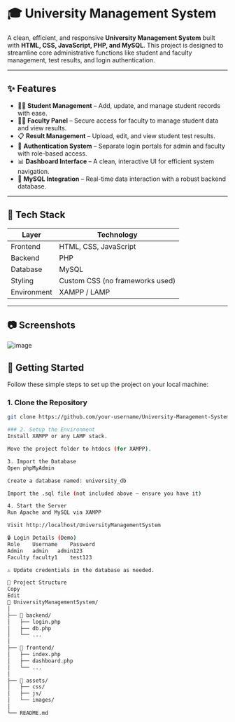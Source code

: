 # 🎓 University Management System

A clean, efficient, and responsive **University Management System** built with **HTML, CSS, JavaScript, PHP, and MySQL**. This project is designed to streamline core administrative functions like student and faculty management, test results, and login authentication.

---

## ✨ Features

- 🧑‍🎓 **Student Management** – Add, update, and manage student records with ease.
- 👩‍🏫 **Faculty Panel** – Secure access for faculty to manage student data and view results.
- 📋 **Result Management** – Upload, edit, and view student test results.
- 🔐 **Authentication System** – Separate login portals for admin and faculty with role-based access.
- 📊 **Dashboard Interface** – A clean, interactive UI for efficient system navigation.
- 💾 **MySQL Integration** – Real-time data interaction with a robust backend database.

---

## 📁 Tech Stack

| Layer       | Technology |
|-------------|------------|
| Frontend    | HTML, CSS, JavaScript |
| Backend     | PHP        |
| Database    | MySQL      |
| Styling     | Custom CSS (no frameworks used) |
| Environment | XAMPP / LAMP |

---

## 📷 Screenshots

![image](https://github.com/user-attachments/assets/c211e2d4-c3a6-454b-b5fa-78a720a6d477)


## 🚀 Getting Started

Follow these simple steps to set up the project on your local machine:

### 1. Clone the Repository
```bash
git clone https://github.com/your-username/University-Management-System.git

### 2. Setup the Environment
Install XAMPP or any LAMP stack.

Move the project folder to htdocs (for XAMPP).

3. Import the Database
Open phpMyAdmin

Create a database named: university_db

Import the .sql file (not included above — ensure you have it)

4. Start the Server
Run Apache and MySQL via XAMPP

Visit http://localhost/UniversityManagementSystem

🔒 Login Details (Demo)
Role	Username	Password
Admin	admin	admin123
Faculty	faculty1	test123

⚠️ Update credentials in the database as needed.

🧠 Project Structure
Copy
Edit
📁 UniversityManagementSystem/
│
├── 📂 backend/
│   ├── login.php
│   ├── db.php
│   └── ...
│
├── 📂 frontend/
│   ├── index.php
│   ├── dashboard.php
│   └── ...
│
├── 📂 assets/
│   ├── css/
│   ├── js/
│   └── images/
│
└── README.md
